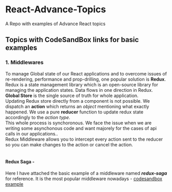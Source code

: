 # React-Advance-Topics
A Repo with examples of Advance React topics

<h2>Topics with CodeSandBox links for basic examples 
<h3>1. Middlewares</h3><p> To manage Global state of our React applications and to overcome issues of re-rendering, performance and prop-drilling, one popular solution is <b>Redux</b>.<br /> Redux is a state management library which is an open-source library for managing the application states. Data flows in one direction in Redux. <b>Global Store</b> is the single source of truth for whole application.<br/> Updating Redux store directly from a component is not possible. We dispatch an <b>action</b> which returns an <i>object</i> mentioning what exactly happened. We use a pure <b>reducer</b> function to update redux state accordingly to the <i>action type</i>. <br/>This whole process is synchoronous. We face the issue when we are writing some asynchonous code and want majorely for the cases of api calls in our applications.. <br/>Redux Middleware allows you to intercept every action sent to the reducer so you can make changes to the action or cancel the action.<br/><br/> <h4>Redux Saga -</h4> Here I have attached the basic example of a middleware named <b><i>redux-saga</i></b> for reference. It is the most popular middleware nowadays - <a href ="https://codesandbox.io/s/redux-thunk-basics-with-fetch-api-t31gh3">codesandbox example</a></p>
